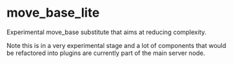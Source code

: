 # move_base_lite
Experimental move_base substitute that aims at reducing complexity.

Note this is in a very experimental stage and a lot of components that would be refactored into plugins are currently part of the main server node.

